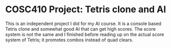 # COSC410 Project: Tetris clone and AI
This is an independent project I did for my AI course. It is a console based Tetris clone and somewhat good AI that can get high scores. The score system is not the same and I finished before reading up on the actual score system of Tetris; it promotes combos instead of quad clears.

